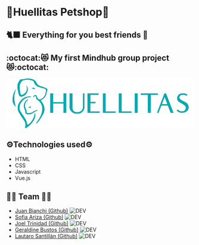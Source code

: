 # :paw_prints:Huellitas Petshop:paw_prints:
## :black_cat: Everything for you best friends	:llama:
## :octocat::heart_eyes_cat: My first Mindhub group project :heart_eyes_cat::octocat:

![adstore](assets/images/LOGO_HUELLITAS.png)

## :gear:Technologies used:gear:
- HTML
- CSS
- Javascript
- Vue.js

## :mage_man: Team :mage_man:
- [Juan Bianchi (Github)](https://github.com/Juan-Bianchi)  ![DEV](https://img.shields.io/badge/DEV-blue)
- [Sofia Ariza (Github)](https://github.com/sofiarizap)  ![DEV](https://img.shields.io/badge/DEV-blue)
- [Joel Trinidad (Github)](https://github.com/JoelAlexanderTrinidad)  ![DEV](https://img.shields.io/badge/DEV-blue)
- [Geraldine Bustos (Github)](https://github.com/GeraldineBustos)  ![DEV](https://img.shields.io/badge/DEV-blue)
- [Lautaro Santillán (Github)](https://github.com/LautaroNSantillan)  ![DEV](https://img.shields.io/badge/DEV-blue)
